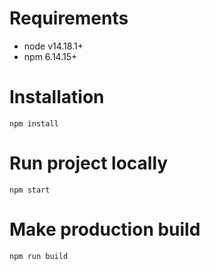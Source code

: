 # Requirements

- node v14.18.1+
- npm 6.14.15+

# Installation

`npm install`

# Run project locally

`npm start`

# Make production build

`npm run build`